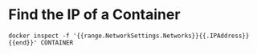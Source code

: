 # Find the IP of a Container

```
docker inspect -f '{{range.NetworkSettings.Networks}}{{.IPAddress}}{{end}}' CONTAINER
```
